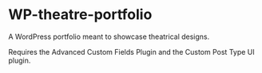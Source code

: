 WP-theatre-portfolio
====================

A WordPress portfolio meant to showcase theatrical designs. 

Requires the Advanced Custom Fields Plugin and the Custom Post Type UI plugin.
